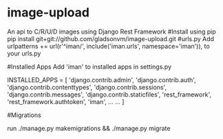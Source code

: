 # image-upload
An api to C/R/U/D images using Django Rest Framework
#Install using pip
pip install git+git://github.com/gladsonvm/image-upload.git
#urls.py
Add
urlpatterns += url(r'^iman/', include('iman.urls', namespace='iman')),
 to your urls.py

#Installed Apps
Add
'iman' to installed apps in settings.py

INSTALLED_APPS = [
    'django.contrib.admin',
    'django.contrib.auth',
    'django.contrib.contenttypes',
    'django.contrib.sessions',
    'django.contrib.messages',
    'django.contrib.staticfiles',
    'rest_framework',
    'rest_framework.authtoken',
    'iman',
    ...
    ...
]

#Migrations

run ./manage.py makemigrations && ./manage.py migrate